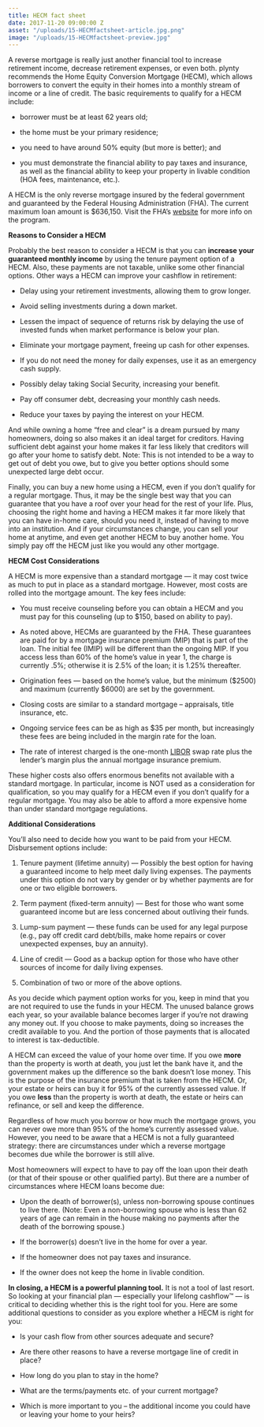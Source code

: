 ```yaml
---
title: HECM fact sheet
date: 2017-11-20 09:00:00 Z
asset: "/uploads/15-HECMfactsheet-article.jpg.png"
image: "/uploads/15-HECMfactsheet-preview.jpg"
---
```


A reverse mortgage is really just another financial tool to increase retirement income, decrease retirement expenses, or even both. plynty recommends the Home Equity Conversion Mortgage (HECM), which allows borrowers to convert the equity in their homes into a monthly stream of income or a line of credit.<!--more--> The basic requirements to qualify for a HECM include:

* borrower must be at least 62 years old;

* the home must be your primary residence;

* you need to have around 50% equity (but more is better); and

* you must demonstrate the financial ability to pay taxes and insurance, as well as the financial ability to keep your property in livable condition (HOA fees, maintenance, etc.).

A HECM is the only reverse mortgage insured by the federal government and guaranteed by the Federal Housing Administration (FHA). The current maximum loan amount is $636,150. Visit the FHA’s [website](https://www.hud.gov/program_offices/housing/sfh/hecm/hecmabou) for more info on the program.

**Reasons to Consider a HECM**

Probably the best reason to consider a HECM is that you can **increase your guaranteed monthly income** by using the tenure payment option of a HECM. Also, these payments are not taxable, unlike some other financial options. Other ways a HECM can improve your cashflow in retirement:

* Delay using your retirement investments, allowing them to grow longer.

* Avoid selling investments during a down market.

* Lessen the impact of sequence of returns risk by delaying the use of invested funds when market performance is below your plan.

* Eliminate your mortgage payment, freeing up cash for other expenses.

* If you do not need the money for daily expenses, use it as an emergency cash supply.

* Possibly delay taking Social Security, increasing your benefit.

* Pay off consumer debt, decreasing your monthly cash needs.

* Reduce your taxes by paying the interest on your HECM.

And while owning a home “free and clear” is a dream pursued by many homeowners, doing so also makes it an ideal target for creditors. Having sufficient debt against your home makes it far less likely that creditors will go after your home to satisfy debt. Note: This is not intended to be a way to get out of debt you owe, but to give you better options should some unexpected large debt occur.

Finally, you can buy a new home using a HECM, even if you don’t qualify for a regular mortgage. Thus, it may be the single best way that you can guarantee that you have a roof over your head for the rest of your life. Plus, choosing the right home and having a HECM makes it far more likely that you can have in-home care, should you need it, instead of having to move into an institution. And if your circumstances change, you can sell your home at anytime, and even get another HECM to buy another home. You simply pay off the HECM just like you would any other mortgage.

**HECM Cost Considerations**

A HECM is more expensive than a standard mortgage — it may cost twice as much to put in place as a standard mortgage. However, most costs are rolled into the mortgage amount. The key fees include:

* You must receive counseling before you can obtain a HECM and you must pay for this counseling (up to $150, based on ability to pay).

* As noted above, HECMs are guaranteed by the FHA. These guarantees are paid for by a mortgage insurance premium (MIP) that is part of the loan. The initial fee (IMIP) will be different than the ongoing MIP. If you access less than 60% of the home’s value in year 1, the charge is currently .5%; otherwise it is 2.5% of the loan; it is 1.25% thereafter.

* Origination fees — based on the home’s value, but the minimum ($2500) and maximum (currently $6000) are set by the government.

* Closing costs are similar to a standard mortgage – appraisals, title insurance, etc.

* Ongoing service fees can be as high as $35 per month, but increasingly these fees are being included in the margin rate for the loan.

* The rate of interest charged is the one-month [LIBOR](https://www.investopedia.com/terms/l/libor.asp) swap rate plus the lender’s margin plus the annual mortgage insurance premium.

These higher costs also offers enormous benefits not available with a standard mortgage. In particular, income is NOT used as a consideration for qualification, so you may qualify for a HECM even if you don’t qualify for a regular mortgage. You may also be able to afford a more expensive home than under standard mortgage regulations.

**Additional Considerations**

You’ll also need to decide how you want to be paid from your HECM. Disbursement options include:

1. Tenure payment (lifetime annuity) — Possibly the best option for having a guaranteed income to help meet daily living expenses. The payments under this option do not vary by gender or by whether payments are for one or two eligible borrowers.

2. Term payment (fixed-term annuity) — Best for those who want some guaranteed income but are less concerned about outliving their funds.

3. Lump-sum payment — these funds can be used for any legal purpose (e.g., pay off credit card debt/bills, make home repairs or cover unexpected expenses, buy an annuity).

4. Line of credit — Good as a backup option for those who have other sources of income for daily living expenses.

5. Combination of two or more of the above options.

As you decide which payment option works for you, keep in mind that you are not required to use the funds in your HECM. The unused balance grows each year, so your available balance becomes larger if you’re not drawing any money out. If you choose to make payments, doing so increases the credit available to you. And the portion of those payments that is allocated to interest is tax-deductible.

A HECM can exceed the value of your home over time. If you owe **more** than the property is worth at death, you just let the bank have it, and the government makes up the difference so the bank doesn’t lose money. This is the purpose of the insurance premium that is taken from the HECM. Or, your estate or heirs can buy it for 95% of the currently assessed value. If you owe **less** than the property is worth at death, the estate or heirs can refinance, or sell and keep the difference.

Regardless of how much you borrow or how much the mortgage grows, you can never owe more than 95% of the home’s currently assessed value. However, you need to be aware that a HECM is not a fully guaranteed strategy: there are circumstances under which a reverse mortgage becomes due while the borrower is still alive.

Most homeowners will expect to have to pay off the loan upon their death (or that of their spouse or other qualified party). But there are a number of circumstances where HECM loans become due:

* Upon the death of borrower(s), unless non-borrowing spouse continues to live there. (Note: Even a non-borrowing spouse who is less than 62 years of age can remain in the house making no payments after the death of the borrowing spouse.)

* If the borrower(s) doesn’t live in the home for over a year.

* If the homeowner does not pay taxes and insurance.

* If the owner does not keep the home in livable condition.

**In closing, a HECM is a powerful planning tool.** It is not a tool of last resort. So looking at your financial plan — especially your lifelong cashflow™ — is critical to deciding whether this is the right tool for you. Here are some additional questions to consider as you explore whether a HECM is right for you:

* Is your cash flow from other sources adequate and secure?

* Are there other reasons to have a reverse mortgage line of credit in place?

* How long do you plan to stay in the home?

* What are the terms/payments etc. of your current mortgage?

* Which is more important to you – the additional income you could have or leaving your home to your heirs?